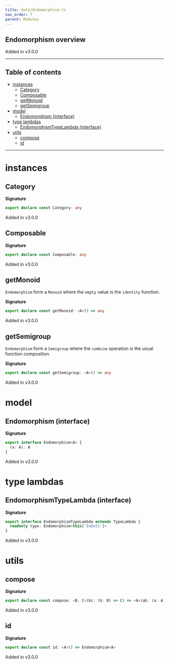 ```yaml
---
title: data/Endomorphism.ts
nav_order: 7
parent: Modules
---
```


## Endomorphism overview

Added in v3.0.0

---

<h2 class="text-delta">Table of contents</h2>

- [instances](#instances)
  - [Category](#category)
  - [Composable](#composable)
  - [getMonoid](#getmonoid)
  - [getSemigroup](#getsemigroup)
- [model](#model)
  - [Endomorphism (interface)](#endomorphism-interface)
- [type lambdas](#type-lambdas)
  - [EndomorphismTypeLambda (interface)](#endomorphismtypelambda-interface)
- [utils](#utils)
  - [compose](#compose)
  - [id](#id)

---

# instances

## Category

**Signature**

```ts
export declare const Category: any
```

Added in v3.0.0

## Composable

**Signature**

```ts
export declare const Composable: any
```

Added in v3.0.0

## getMonoid

`Endomorphism` form a `Monoid` where the `empty` value is the `identity` function.

**Signature**

```ts
export declare const getMonoid: <A>() => any
```

Added in v3.0.0

## getSemigroup

`Endomorphism` form a `Semigroup` where the `combine` operation is the usual function composition.

**Signature**

```ts
export declare const getSemigroup: <A>() => any
```

Added in v3.0.0

# model

## Endomorphism (interface)

**Signature**

```ts
export interface Endomorphism<A> {
  (a: A): A
}
```

Added in v3.0.0

# type lambdas

## EndomorphismTypeLambda (interface)

**Signature**

```ts
export interface EndomorphismTypeLambda extends TypeLambda {
  readonly type: Endomorphism<this['InOut1']>
}
```

Added in v3.0.0

# utils

## compose

**Signature**

```ts
export declare const compose: <B, C>(bc: (b: B) => C) => <A>(ab: (a: A) => B) => (a: A) => C
```

Added in v3.0.0

## id

**Signature**

```ts
export declare const id: <A>() => Endomorphism<A>
```

Added in v3.0.0
